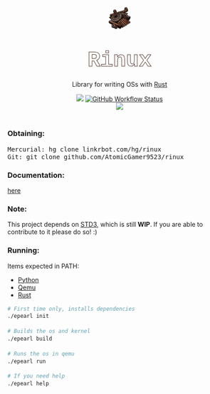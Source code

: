<!-- 
MIT License

Copyright (c) 2022 AtomicGamer9523

Permission is hereby granted, free of charge, to any person obtaining a copy
of this software and associated documentation files (the "Software"), to deal
in the Software without restriction, including without limitation the rights
to use, copy, modify, merge, publish, distribute, sublicense, and/or sell
copies of the Software, and to permit persons to whom the Software is
furnished to do so, subject to the following conditions:

The above copyright notice and this permission notice shall be included in all
copies or substantial portions of the Software.

THE SOFTWARE IS PROVIDED "AS IS", WITHOUT WARRANTY OF ANY KIND, EXPRESS OR
IMPLIED, INCLUDING BUT NOT LIMITED TO THE WARRANTIES OF MERCHANTABILITY,
FITNESS FOR A PARTICULAR PURPOSE AND NONINFRINGEMENT. IN NO EVENT SHALL THE
AUTHORS OR COPYRIGHT HOLDERS BE LIABLE FOR ANY CLAIM, DAMAGES OR OTHER
LIABILITY, WHETHER IN AN ACTION OF CONTRACT, TORT OR OTHERWISE, ARISING FROM,
OUT OF OR IN CONNECTION WITH THE SOFTWARE OR THE USE OR OTHER DEALINGS IN THE
SOFTWARE.
-->

<p align="center"><img src="./doc/icon.png"alt="rinux-logo"style="width:10%"/></p><h1 align="center"><b style="font-size:5vw;font-family:courier;align:center;background:url(./doc/mech.png) repeat center center;background-size:8vw;-webkit-text-fill-color:transparent;-webkit-background-clip:text;-moz-background-clip:text;background-clip:text;-webkit-text-stroke:1px rgb(75,45,35);">Rinux</b></h1><p align="center"style="">Library for writing OSs with <a href="https://www.rust-lang.org/">Rust</a></p><div align="center"><a><img src="https://img.shields.io/crates/l/std3?label=License"></a> <a href="https://www.github.linkrbot.com/rinux/rinuxcore"><img alt="GitHub Workflow Status" src="https://img.shields.io/github/actions/workflow/status/rinuxos/rinux/doc.yml?branch=main&label=Docs"></a><br><a href="https://www.github.com/AtomicGamer9523"><img src="https://img.shields.io/github/followers/atomicgamer9523?label=AtomicGamer9523%20(Me)&style=social"/></a></div><br><h3><b>Obtaining</b>:</h3><samp>Mercurial: </samp><kbd>hg clone linkrbot.com/hg/rinux</kbd><br><samp>Git: </samp><kbd>git clone github.com/AtomicGamer9523/rinux</kbd><h3><b>Documentation</b>: </h3>

[here](./doc/README.md)
<h3><b>Note</b>:</h3><p>This project depends on <a href="https://github.com/AtomicGamer9523/std3">STD3</a>, which is still <strong>WIP</strong>. If you are able to contribute to it please do so! :)</a></p><h3><b>Running</b>:</h3><p>Items expected in PATH:<ul><li><a href="https://www.python.org/">Python</a></li><li><a href="https://www.qemu.org/">Qemu</a></li><li><a href="https://www.rust-lang.org/">Rust</a></li></ul>

```bash
# First time only, installs dependencies
./epearl init

# Builds the os and kernel
./epearl build

# Runs the os in qemu
./epearl run

# If you need help
./epearl help
```
